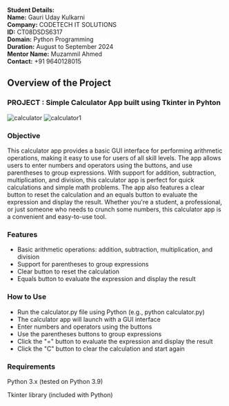 **Student Details:**                                                                                
**Name:** Gauri Uday Kulkarni                                                    
**Company:** CODETECH IT SOLUTIONS                                    
**ID:** CT08DSDS6317                                  
**Domain:** Python Programming                            
**Duration:** August to September 2024                            
**Mentor Name:** Muzammil Ahmed                                
**Contact:** +91 9640128015

## Overview of the Project	

### PROJECT : Simple Calculator App built using Tkinter in Pyhton
![calculator](https://github.com/user-attachments/assets/a88b7f03-5f50-45d5-90c6-40ff17fefba6)
![calculator1](https://github.com/user-attachments/assets/6f88a6c4-7dd1-4b93-a648-ed69c35f004b)



### Objective
This calculator app provides a basic GUI interface for performing arithmetic operations, making it easy to use for users of all skill levels. The app allows users to enter numbers and operators using the buttons, and use parentheses to group expressions. With support for addition, subtraction, multiplication, and division, this calculator app is perfect for quick calculations and simple math problems. The app also features a clear button to reset the calculation and an equals button to evaluate the expression and display the result. Whether you're a student, a professional, or just someone who needs to crunch some numbers, this calculator app is a convenient and easy-to-use tool.

### Features
- Basic arithmetic operations: addition, subtraction, multiplication, and division
- Support for parentheses to group expressions
- Clear button to reset the calculation
- Equals button to evaluate the expression and display the result

### How to Use
- Run the calculator.py file using Python (e.g., python calculator.py)
- The calculator app will launch with a GUI interface
- Enter numbers and operators using the buttons
- Use the parentheses buttons to group expressions
- Click the "=" button to evaluate the expression and display the result
- Click the "C" button to clear the calculation and start again
  
### Requirements
Python 3.x (tested on Python 3.9)

Tkinter library (included with Python)





